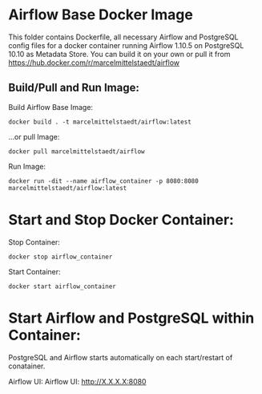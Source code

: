 # Airflow Base Docker Image
This folder contains Dockerfile, all necessary Airflow and PostgreSQL config files  for a docker container running Airflow 1.10.5 on PostgreSQL 10.10 as Metadata Store. You can build it on your own or pull it from https://hub.docker.com/r/marcelmittelstaedt/airflow

## Build/Pull and Run Image:

Build Airflow Base Image:
```
docker build . -t marcelmittelstaedt/airflow:latest
```

...or pull Image:
```
docker pull marcelmittelstaedt/airflow
```

Run Image:
```
docker run -dit --name airflow_container -p 8080:8080 marcelmittelstaedt/airflow:latest
```

# Start and Stop Docker Container:
Stop Container:
```
docker stop airflow_container
```

Start Container:
```
docker start airflow_container
```

# Start Airflow and PostgreSQL within Container:

PostgreSQL and Airflow starts automatically on each start/restart of conatainer.

Airflow UI: Airflow UI: http://X.X.X.X:8080


